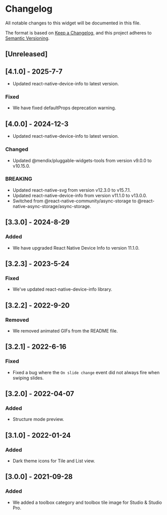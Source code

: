 # Changelog

All notable changes to this widget will be documented in this file.

The format is based on [Keep a Changelog](https://keepachangelog.com/en/1.0.0/), and this project adheres to [Semantic Versioning](https://semver.org/spec/v2.0.0.html).

## [Unreleased]

## [4.1.0] - 2025-7-7

-   Updated react-native-device-info to latest version.

### Fixed

-   We have fixed defaultProps deprecation warning.

## [4.0.0] - 2024-12-3

-   Updated react-native-device-info to latest version.

### Changed

-   Updated @mendix/pluggable-widgets-tools from version v9.0.0 to v10.15.0.

### BREAKING

-   Updated react-native-svg from version v12.3.0 to v15.7.1.
-   Updated react-native-device-info from version v11.1.0 to v13.0.0.
-   Switched from @react-native-community/async-storage to @react-native-async-storage/async-storage.

## [3.3.0] - 2024-8-29

### Added

-   We have upgraded React Native Device Info to version 11.1.0.

## [3.2.3] - 2023-5-24

### Fixed

-   We've updated react-native-device-info library.

## [3.2.2] - 2022-9-20

### Removed

-   We removed animated GIFs from the README file.

## [3.2.1] - 2022-6-16

### Fixed

-   Fixed a bug where the `On slide change` event did not always fire when swiping slides.

## [3.2.0] - 2022-04-07

### Added

-   Structure mode preview.

## [3.1.0] - 2022-01-24

### Added

-   Dark theme icons for Tile and List view.

## [3.0.0] - 2021-09-28

### Added

-   We added a toolbox category and toolbox tile image for Studio & Studio Pro.
